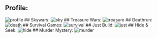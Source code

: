 ## Profile:
<img src="/thehive/profile.jpg" alt="profile">
## Skywars:
<img src="/thehive/sky.jpg" alt="sky">
## Treasure Wars:
<img src="/thehive/treasure.jpg" alt="treasure">
## Deathrun:
<img src="/thehive/death.jpg" alt="death">
## Survival Games:
<img src="/thehive/survival.jpg" alt="survival">
## Just Build:
<img src="/thehive/just.jpg" alt="just">
## Hide & Seek:
<img src="/thehive/hide.jpg" alt="hide">
## Murder Mystery:
<img src="/thehive/murder.jpg" alt="murder">
